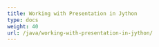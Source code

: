```yaml
---
title: Working with Presentation in Jython
type: docs
weight: 40
url: /java/working-with-presentation-in-jython/
---
```


